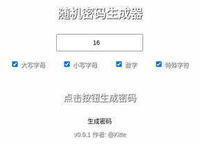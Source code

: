 <!DOCTYPE html>
<html lang="en">
<head>
    <meta charset="UTF-8">
    <meta name="viewport" content="width=device-width, initial-scale=1.0">
    <title>随机密码哎😘~</title>
    <style>
        body {
            font-family: Arial, sans-serif;
            display: flex;
            flex-direction: column;
            align-items: center;
            justify-content: center;
            height: 100vh;
            margin: 0;
            background-image: url('https://aimeeangelia.github.io/Pictures/kawaii.jpg');
            background-size: cover;
            background-position: center;
            color: white;
            text-shadow: 1px 1px 2px black;
        }
        #password {
            font-size: 1.5em;
            margin: 20px 0;
        }
        button {
            padding: 10px 20px;
            font-size: 1em;
            background-color: rgba(255, 255, 255, 0.8);
            border: none;
            border-radius: 5px;
            cursor: pointer;
        }
        input[type="number"] {
            padding: 10px;
            font-size: 1em;
            margin: 10px 0;
            text-align: center;
            width: 200px;
        }
        .options {
            display: flex;
            justify-content: center;
            gap: 20px;
            margin-bottom: 20px;
        }
        .options label {
            background-color: rgba(255, 255, 255, 0.8);
            padding: 10px;
            border-radius: 5px;
        }
    </style>
</head>
<body>
    <h1>随机密码生成器</h1>
    <input type="number" id="length" placeholder="输入密码长度 (默认16)" min="1" max="128" value="16">
    <div class="options">
        <label><input type="checkbox" id="uppercase" checked> 大写字母</label>
        <label><input type="checkbox" id="lowercase" checked> 小写字母</label>
        <label><input type="checkbox" id="numbers" checked> 数字</label>
        <label><input type="checkbox" id="special" checked> 特殊字符</label>
    </div>
    <div id="password">点击按钮生成密码</div>
    <button onclick="generatePassword()">生成密码</button>
    <div class="footer">
        v0.0.1 作者: @Kitte
    </div>
    <script>
        function generatePassword() {
            const length = parseInt(document.getElementById("length").value) || 16;
            const useUppercase = document.getElementById("uppercase").checked;
            const useLowercase = document.getElementById("lowercase").checked;
            const useNumbers = document.getElementById("numbers").checked;
            const useSpecial = document.getElementById("special").checked;

            let charset = "";
            if (useUppercase) charset += "ABCDEFGHIJKLMNOPQRSTUVWXYZ";
            if (useLowercase) charset += "abcdefghijklmnopqrstuvwxyz";
            if (useNumbers) charset += "0123456789";
            if (useSpecial) charset += "!@#$%^&*()_+[]{}|;:',.<>?";

            if (charset === "") {
                document.getElementById("password").innerText = "请选择至少一个字符类型";
                return;
            }

            let password = "";
            for (let i = 0; i < length; i++) {
                const randomIndex = Math.floor(Math.random() * charset.length);
                password += charset[randomIndex];
            }
            document.getElementById("password").innerText = password;
        }
    </script>
</body>
</html>
